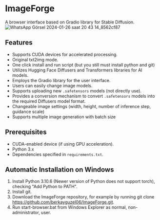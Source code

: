 # ImageForge

A browser interface based on Gradio library for Stable Diffusion.
![WhatsApp Görsel 2024-01-26 saat 20 43 14_8562cf87](https://github.com/berkayguzel06/ImageForge/assets/98205992/c58d0302-52f6-4fcb-9b54-7baf677b20b0)

## Features

- Supports CUDA devices for accelerated processing.
- Original txt2img mode.
- One click install and run script (but you still must install python and git)
- Utilizes Hugging Face Diffusers and Transformers libraries for AI models.
- Employs the Gradio library for the user interface.
- Users can easily change image models.
- Supports uploading new `.safetensors` models (not directly use).
- Provides a conversion mechanism to convert `.safetensors` models into the required Diffusers model format.
- Changeable image settings (width, height, number of inference step, guidance scale)
- Supports multiple image generation with batch size

## Prerequisites

- CUDA-enabled device (if using GPU acceleration).
- Python 3.x
- Dependencies specified in `requirements.txt`.

## Automatic Installation on Windows
1. Install Python 3.10.6 (Newer version of Python does not support torch), checking "Add Python to PATH".
2. Install git.
3. Download the ImageForge repository, for example by running git clone https://github.com/berkayguzel06/ImageForge.git.
4. Run start-browser.bat from Windows Explorer as normal, non-administrator, user.
